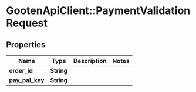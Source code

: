 # GootenApiClient::PaymentValidationRequest

## Properties
Name | Type | Description | Notes
------------ | ------------- | ------------- | -------------
**order_id** | **String** |  | 
**pay_pal_key** | **String** |  | 



